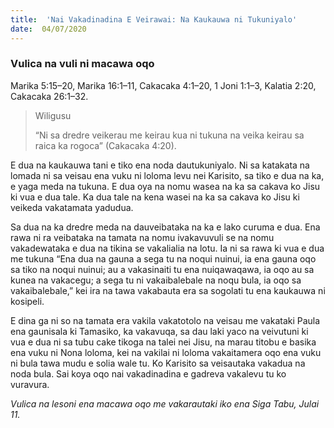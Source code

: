 ```yaml
---
title:  'Nai Vakadinadina E Veirawai: Na Kaukauwa ni Tukuniyalo'
date:  04/07/2020
---
```


### Vulica na vuli ni macawa oqo
Marika 5:15–20, Marika 16:1–11, Cakacaka 4:1–20, 1 Joni 1:1–3, Kalatia 2:20, Cakacaka 26:1–32.

> <p>Wiligusu</p>
> “Ni sa dredre veikerau me keirau kua ni tukuna na veika keirau sa raica ka rogoca” (Cakacaka 4:20).

E dua na kaukauwa tani e tiko ena noda dautukuniyalo. Ni sa katakata na lomada ni sa veisau ena vuku ni loloma levu nei Karisito, sa tiko e dua na ka, e yaga meda na tukuna. E dua oya na nomu wasea na ka sa cakava ko Jisu ki vua e dua tale. Ka dua tale na kena wasei na ka sa cakava ko Jisu ki veikeda vakatamata yadudua.

Sa dua na ka dredre meda na dauveibataka na ka e lako curuma e dua. Ena rawa ni ra veibataka na tamata na nomu ivakavuvuli se na nomu vakadewataka e dua na tikina se vakalialia na lotu. Ia ni sa rawa ki vua e dua me tukuna “Ena dua na gauna a sega tu na noqui nuinui, ia ena gauna oqo sa tiko na noqui nuinui; au a vakasinaiti tu ena nuiqawaqawa, ia oqo au sa kunea na vakacegu; a sega tu ni vakaibalebale na noqu bula, ia oqo sa vakaibalebale,” kei ira na tawa vakabauta era sa sogolati tu ena kaukauwa ni kosipeli.

E dina ga ni so na tamata era vakila vakatotolo na veisau me vakataki Paula ena gaunisala ki Tamasiko, ka vakavuqa, sa dau laki yaco na veivutuni ki vua e dua ni sa tubu cake tikoga na talei nei Jisu, na marau titobu e basika ena vuku ni Nona loloma, kei na vakilai ni loloma vakaitamera oqo ena vuku ni bula tawa mudu e solia wale tu. Ko Karisito sa veisautaka vakadua na noda bula. Sai koya oqo nai vakadinadina e gadreva vakalevu tu ko vuravura.

_Vulica na lesoni ena macawa oqo me vakarautaki iko ena Siga Tabu, Julai 11._
